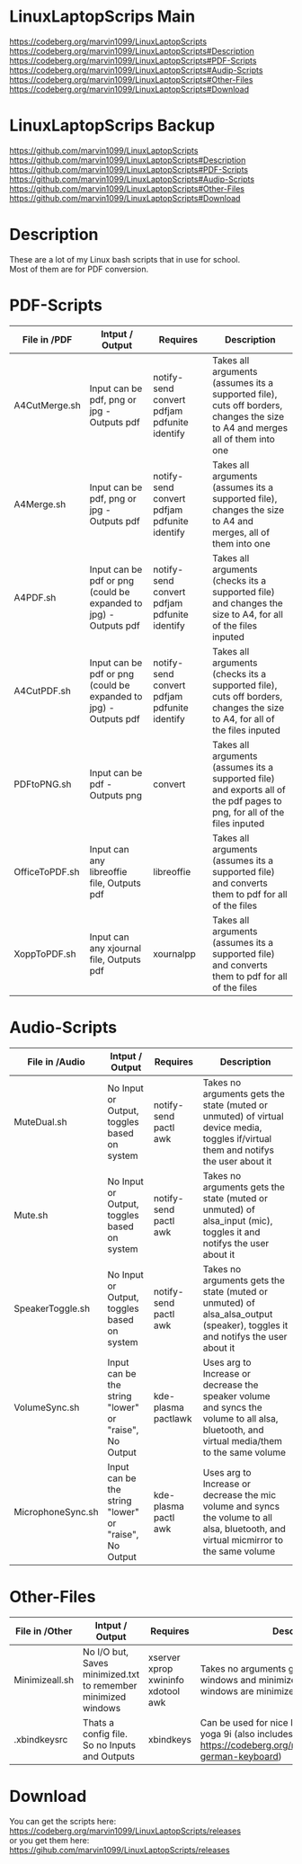 # LinuxLaptopScrips Main
https://codeberg.org/marvin1099/LinuxLaptopScripts  
https://codeberg.org/marvin1099/LinuxLaptopScripts#Description  
https://codeberg.org/marvin1099/LinuxLaptopScripts#PDF-Scripts  
https://codeberg.org/marvin1099/LinuxLaptopScripts#Audip-Scripts  
https://codeberg.org/marvin1099/LinuxLaptopScripts#Other-Files  
https://codeberg.org/marvin1099/LinuxLaptopScripts#Download  

# LinuxLaptopScrips Backup
https://github.com/marvin1099/LinuxLaptopScripts  
https://github.com/marvin1099/LinuxLaptopScripts#Description  
https://github.com/marvin1099/LinuxLaptopScripts#PDF-Scripts  
https://github.com/marvin1099/LinuxLaptopScripts#Audip-Scripts  
https://github.com/marvin1099/LinuxLaptopScripts#Other-Files  
https://github.com/marvin1099/LinuxLaptopScripts#Download  

# Description
These are a lot of my Linux bash scripts that in use for school.  
Most of them are for PDF conversion.  

# PDF-Scripts
|File in /PDF     |Intput / Output                                                 |Requires                                    |Description|
|-----------------|----------------------------------------------------------------|--------------------------------------------|-----------|
|A4CutMerge.sh    |Input can be pdf, png or jpg - Outputs pdf                      |notify-send convert pdfjam pdfunite identify|              Takes all arguments (assumes its a supported file), cuts off borders, changes the size to A4 and merges all of them into one                |
|A4Merge.sh       |Input can be pdf, png or jpg - Outputs pdf                      |notify-send convert pdfjam pdfunite identify|              Takes all arguments (assumes its a supported file), changes the size to A4 and merges, all of them into one                                 |
|A4PDF.sh         |Input can be pdf or png (could be expanded to jpg) - Outputs pdf|notify-send convert pdfjam pdfunite identify|              Takes all arguments (checks its a supported file) and changes the size to A4, for all of the files inputed                                  |
|A4CutPDF.sh      |Input can be pdf or png (could be expanded to jpg) - Outputs pdf|notify-send convert pdfjam pdfunite identify|              Takes all arguments (checks its a supported file), cuts off borders, changes the size to A4, for all of the files inputed                   |
|PDFtoPNG.sh      |Input can be pdf - Outputs png                                  |convert                                     |              Takes all arguments (assumes its a supported file) and exports all of the pdf pages to png, for all of the files inputed                    |
|OfficeToPDF.sh   |Input can any libreoffie file, Outputs pdf                      |libreoffie                                  |              Takes all arguments (assumes its a supported file) and converts them to pdf for all of the files                                            |
|XoppToPDF.sh     |Input can any xjournal file, Outputs pdf                        |xournalpp                                   |              Takes all arguments (assumes its a supported file) and converts them to pdf for all of the files                                            |
# Audio-Scripts
|File in /Audio   |Intput / Output                                                 |Requires                                    |Description|
|-----------------|----------------------------------------------------------------|--------------------------------------------|-----------|
|MuteDual.sh      |No Input or Output, toggles based on system                     |notify-send pactl awk                       |              Takes no arguments gets the state (muted or unmuted) of virtual device media, toggles if/virtual them and notifys the user about it         |
|Mute.sh          |No Input or Output, toggles based on system                     |notify-send pactl awk                       |              Takes no arguments gets the state (muted or unmuted) of alsa_input (mic), toggles it and notifys the user about it                          |
|SpeakerToggle.sh |No Input or Output, toggles based on system                     |notify-send pactl awk                       |              Takes no arguments gets the state (muted or unmuted) of alsa_alsa_output (speaker), toggles it and notifys the user about it                |
|VolumeSync.sh    |Input can be the string "lower" or "raise", No Output           |kde-plasma pactlawk                         |              Uses arg to Increase or decrease the speaker volume and syncs the volume to all alsa, bluetooth, and virtual media/them to the same volume  |
|MicrophoneSync.sh|Input can be the string "lower" or "raise", No Output           |kde-plasma pactl awk                        |              Uses arg to Increase or decrease the mic volume and syncs the volume to all alsa, bluetooth, and virtual micmirror to the same volume       |
# Other-Files
|File in /Other   |Intput / Output                                                 |Requires                                    |Description|
|-----------------|----------------------------------------------------------------|--------------------------------------------|-----------|
|Minimizeall.sh   |No I/O but, Saves minimized.txt to remember minimized windows   |xserver xprop xwininfo xdotool awk          |              Takes no arguments gets the opened windows and minimizes all of them. If all windows are minimized it restores all of them                  |
|.xbindkeysrc     |Thats a config file. So no Inputs and Outputs                   |xbindkeys                                   |              Can be used for nice laptop shortcuts for yoga 9i (also includes https://codeberg.org/marvin1099/xbindkeys-german-keyboard)                 |

# Download
You can get the scripts here:  
https://codeberg.org/marvin1099/LinuxLaptopScripts/releases  
or you get them here:  
https://gihub.com/marvin1099/LinuxLaptopScripts/releases  